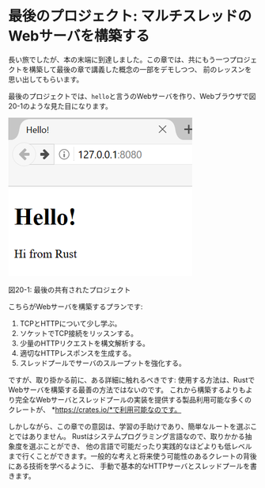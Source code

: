 <!-- # Final Project: Building a Multithreaded Web Server -->

# 最後のプロジェクト: マルチスレッドのWebサーバを構築する

<!-- It’s been a long journey, but we’ve reached the end of the book. In this -->
<!-- chapter, we’ll build one more project together to demonstrate some of the -->
<!-- concepts we covered in the final chapters, as well as recap some earlier -->
<!-- lessons. -->

長い旅でしたが、本の末端に到達しました。この章では、共にもう一つプロジェクトを構築して最後の章で講義した概念の一部をデモしつつ、
前のレッスンを思い出してもらいます。

<!-- For our final project, we’ll make a web server that says “hello” and looks like -->
<!-- Figure 20-1 in a web browser. -->

最後のプロジェクトでは、`hello`と言うのWebサーバを作り、Webブラウザで図20-1のような見た目になります。

![hello from rust](img/trpl20-01.png)

<!-- <span class="caption">Figure 20-1: Our final shared project</span> -->

<span class="caption">図20-1: 最後の共有されたプロジェクト</span>

<!-- Here is the plan to build the web server: -->

こちらがWebサーバを構築するプランです:

<!-- 1. Learn a bit about TCP and HTTP. -->
<!-- 2. Listen for TCP connections on a socket. -->
<!-- 3. Parse a small number of HTTP requests. -->
<!-- 4. Create a proper HTTP response. -->
<!-- 5. Improve the throughput of our server with a thread pool. -->

1. TCPとHTTPについて少し学ぶ。
2. ソケットでTCP接続をリッスンする。
3. 少量のHTTPリクエストを構文解析する。
4. 適切なHTTPレスポンスを生成する。
5. スレッドプールでサーバのスループットを強化する。

<!-- But before we get started, we should mention one detail: the method we’ll use -->
<!-- won’t be the best way to build a web server with Rust. A number of -->
<!-- production-ready crates are available on *https://crates.io/* that provide more -->
<!-- complete web server and thread pool implementations than we’ll build. -->

ですが、取り掛かる前に、ある詳細に触れるべきです: 使用する方法は、RustでWebサーバを構築する最善の方法ではないのです。
これから構築するよりもより完全なWebサーバとスレッドプールの実装を提供する製品利用可能な多くのクレートが、
*https://crates.io/*で利用可能なのです。

<!-- However, our intention in this chapter is to help you learn, not to take the -->
<!-- easy route. Because Rust is a systems programming language, we can choose the -->
<!-- level of abstraction we want to work with and can go to a lower level than is -->
<!-- possible or practical in other languages. We’ll write the basic HTTP server and -->
<!-- thread pool manually so you can learn the general ideas and techniques behind -->
<!-- the crates you might use in the future. -->

しかしながら、この章での意図は、学習の手助けであり、簡単なルートを選ぶことではありません。
Rustはシステムプログラミング言語なので、取りかかる抽象度を選ぶことができ、
他の言語で可能だったり実践的なほどよりも低レベルまで行くことができます。一般的な考えと将来使う可能性のあるクレートの背後にある技術を学べるように、
手動で基本的なHTTPサーバとスレッドプールを書きます。
